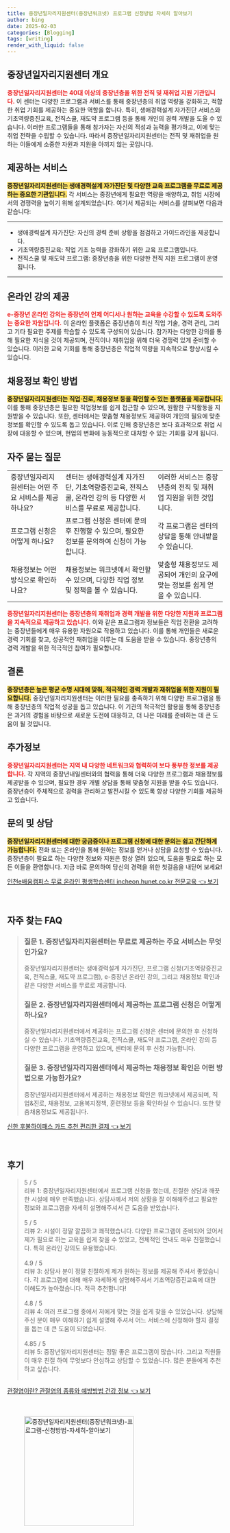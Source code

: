```yaml
---
title: 중장년일자리지원센터(중장년워크넷) 프로그램 신청방법 자세히 알아보기
author: bing
date: 2025-02-03
categories: [Blogging]
tags: [writing]
render_with_liquid: false
---
```



<h2 id='중장년일자리지원센터 개요'>중장년일자리지원센터 개요</h2>

<p><b><span style="color: #ee2323;">중장년일자리지원센터는 40대 이상의 중장년층을 위한 전직 및 재취업 지원 기관입니다.</span></b> 이 센터는 다양한 프로그램과 서비스를 통해 중장년층의 취업 역량을 강화하고, 적합한 취업 기회를 제공하는 중요한 역할을 합니다. 특히, 생애경력설계 자가진단 서비스와 기초역량증진교육, 전직스쿨, 재도약 프로그램 등을 통해 개인의 경력 개발을 도울 수 있습니다. 이러한 프로그램들을 통해 참가자는 자신의 적성과 능력을 평가하고, 이에 맞는 취업 전략을 수립할 수 있습니다. 따라서 중장년일자리지원센터는 전직 및 재취업을 원하는 이들에게 소중한 자원과 지원을 아끼지 않는 곳입니다.</p>

<h2 id='제공하는 서비스'>제공하는 서비스</h2>

<p><b><span style="background-color: #ffe066;">중장년일자리지원센터는 생애경력설계 자가진단 및 다양한 교육 프로그램을 무료로 제공하는 중요한 기관입니다.</span></b> 각 서비스는 중장년에게 필요한 역량을 배양하고, 취업 시장에서의 경쟁력을 높이기 위해 설계되었습니다. 여기서 제공되는 서비스를 살펴보면 다음과 같습니다:</p>

<hr />

<ul>
    <li>생애경력설계 자가진단: 자신의 경력 준비 상황을 점검하고 가이드라인을 제공합니다.</li>
    <li>기초역량증진교육: 직업 기초 능력을 강화하기 위한 교육 프로그램입니다.</li>
    <li>전직스쿨 및 재도약 프로그램: 중장년층을 위한 다양한 전직 지원 프로그램이 운영됩니다.</li>
</ul>

<hr />

<h2 id='온라인 강의 제공'>온라인 강의 제공</h2>

<p><b><span style="color: #ee2323;">e-중장년 온라인 강의는 중장년이 언제 어디서나 원하는 교육을 수강할 수 있도록 도와주는 중요한 자원입니다.</span></b> 이 온라인 플랫폼은 중장년층이 최신 직업 기술, 경력 관리, 그리고 기타 필요한 주제를 학습할 수 있도록 구성되어 있습니다. 참가자는 다양한 강의를 통해 필요한 지식을 것이 제공되며, 전직이나 재취업을 위해 더욱 경쟁력 있게 준비할 수 있습니다. 이러한 교육 기회를 통해 중장년층은 직업적 역량을 지속적으로 향상시킬 수 있습니다.</p>

<h2 id='채용정보 확인 방법'>채용정보 확인 방법</h2>

<p><b><span style="background-color: #ffe066;">중장년일자리지원센터는 직업·진로, 채용정보 등을 확인할 수 있는 플랫폼을 제공합니다.</span></b> 이를 통해 중장년층은 필요한 직업정보를 쉽게 접근할 수 있으며, 원활한 구직활동을 지원받을 수 있습니다. 또한, 센터에서는 맞춤형 채용정보도 제공하여 개인의 필요에 맞춘 정보를 확인할 수 있도록 돕고 있습니다. 이로 인해 중장년층은 보다 효과적으로 취업 시장에 대응할 수 있으며, 현업의 변화에 능동적으로 대처할 수 있는 기회를 갖게 됩니다.</p>

<h2 id='자주 묻는 질문'>자주 묻는 질문</h2>

<table>
    <tr>
        <td>중장년일자리지원센터는 어떤 주요 서비스를 제공하나요?</td>
        <td>센터는 생애경력설계 자가진단, 기초역량증진교육, 전직스쿨, 온라인 강의 등 다양한 서비스를 무료로 제공합니다.</td>
        <td>이러한 서비스는 중장년층의 전직 및 재취업 지원을 위한 것입니다.</td>
    </tr>
    <tr>
        <td>프로그램 신청은 어떻게 하나요?</td>
        <td>프로그램 신청은 센터에 문의 후 진행할 수 있으며, 필요한 정보를 문의하여 신청이 가능합니다.</td>
        <td>각 프로그램은 센터의 상담을 통해 안내받을 수 있습니다.</td>
    </tr>
    <tr>
        <td>채용정보는 어떤 방식으로 확인하나요?</td>
        <td>채용정보는 워크넷에서 확인할 수 있으며, 다양한 직업 정보 및 정책을 볼 수 있습니다.</td>
        <td>맞춤형 채용정보도 제공되어 개인의 요구에 맞는 정보를 쉽게 얻을 수 있습니다.</td>
    </tr>
</table>

<p><b><span style="color: #ee2323;">중장년일자리지원센터는 중장년층의 재취업과 경력 개발을 위한 다양한 지원과 프로그램을 지속적으로 제공하고 있습니다.</span></b> 이와 같은 프로그램과 정보들은 직업 전환을 고려하는 중장년들에게 매우 유용한 자원으로 작용하고 있습니다. 이를 통해 개인들은 새로운 경력 기회를 찾고, 성공적인 재취업을 이루는 데 도움을 받을 수 있습니다. 중장년층의 경력 개발을 위한 적극적인 참여가 필요합니다.</p>

<h2 id='결론'>결론</h2>

<p><b><span style="background-color: #ffe066;">중장년층은 높은 평균 수명 시대에 맞춰, 적극적인 경력 개발과 재취업을 위한 지원이 필요합니다.</span></b> 중장년일자리지원센터는 이러한 필요를 충족하기 위해 다양한 프로그램을 통해 중장년층의 직업적 성공을 돕고 있습니다. 이 기관의 적극적인 활용을 통해 중장년층은 과거의 경험을 바탕으로 새로운 도전에 대응하고, 더 나은 미래를 준비하는 데 큰 도움이 될 것입니다. </p>

<h2 id='추가정보'>추가정보</h2>

<p><b><span style="color: #ee2323;">중장년일자리지원센터는 지역 내 다양한 네트워크와 협력하여 보다 풍부한 정보를 제공합니다.</span></b> 각 지역의 중장년내일센터와의 협력을 통해 더욱 다양한 프로그램과 채용정보를 제공받을 수 있으며, 필요한 경우 개별 상담을 통해 맞춤형 지원을 받을 수도 있습니다. 중장년층이 주체적으로 경력을 관리하고 발전시킬 수 있도록 항상 다양한 기회를 제공하고 있습니다.</p>

<h2 id='문의 및 상담'>문의 및 상담</h2>

<p><b><span style="background-color: #ffe066;">중장년일자리지원센터에 대한 궁금증이나 프로그램 신청에 대한 문의는 쉽고 간단하게 가능합니다.</span></b> 전화 또는 온라인을 통해 원하는 정보를 얻거나 상담을 요청할 수 있습니다. 중장년층이 필요로 하는 다양한 정보와 지원은 항상 열려 있으며, 도움을 필요로 하는 모든 이들을 환영합니다. 지금 바로 문의하여 당신의 경력을 위한 첫걸음을 내딛어 보세요!</p>


<p><a class="click-button" title="인천e배움캠퍼스 무료 온라인 평생학습센터 incheon.hunet.co.kr 전문교육" href="https://afficreate.github.io/posts/%EC%9D%B8%EC%B2%9Ce%EB%B0%B0%EC%9B%80%EC%BA%A0%ED%8D%BC%EC%8A%A4-%EB%AC%B4%EB%A3%8C-%EC%98%A8%EB%9D%BC%EC%9D%B8-%ED%8F%89%EC%83%9D%ED%95%99%EC%8A%B5%EC%84%BC%ED%84%B0-incheon.hunet.co.kr-%EC%A0%84%EB%AC%B8%EA%B5%90%EC%9C%A1/" rel="dofollow">인천e배움캠퍼스 무료 온라인 평생학습센터 incheon.hunet.co.kr 전문교육 👈 보기</a></p><br>
<h2 id='자주_찾는_FAQ'>자주 찾는 FAQ</h2>
<div itemscope="" itemtype="https://schema.org/FAQPage">
<blockquote>
<div itemscope="" itemprop="mainEntity" itemtype="https://schema.org/Question">
<h3 itemprop="name">질문 1. 중장년일자리지원센터는 무료로 제공하는 주요 서비스는 무엇인가요?</h3>
<div itemscope="" itemprop="acceptedAnswer" itemtype="https://schema.org/Answer">
<span itemprop="text">
<p>중장년일자리지원센터는 생애경력설계 자가진단, 프로그램 신청(기초역량증진교육, 전직스쿨, 재도약 프로그램), e-중장년 온라인 강의, 그리고 채용정보 확인과 같은 다양한 서비스를 무료로 제공합니다.</p>
</span>
</div>
</div>
<div itemscope="" itemprop="mainEntity" itemtype="https://schema.org/Question">
<h3 itemprop="name">질문 2. 중장년일자리지원센터에서 제공하는 프로그램 신청은 어떻게 하나요?</h3>
<div itemscope="" itemprop="acceptedAnswer" itemtype="https://schema.org/Answer">
<span itemprop="text">
<p>중장년일자리지원센터에서 제공하는 프로그램 신청은 센터에 문의한 후 신청하실 수 있습니다. 기초역량증진교육, 전직스쿨, 재도약 프로그램, 온라인 강의 등 다양한 프로그램을 운영하고 있으며, 센터에 문의 후 신청 가능합니다.</p>
</span>
</div>
</div>
<div itemscope="" itemprop="mainEntity" itemtype="https://schema.org/Question">
<h3 itemprop="name">질문 3. 중장년일자리지원센터에서 제공하는 채용정보 확인은 어떤 방법으로 가능한가요?</h3>
<div itemscope="" itemprop="acceptedAnswer" itemtype="https://schema.org/Answer">
<span itemprop="text">
<p>중장년일자리지원센터에서 제공하는 채용정보 확인은 워크넷에서 제공되며, 직업&진로, 채용정보, 고용복지정책, 훈련정보 등을 확인하실 수 있습니다. 또한 맞춤채용정보도 제공됩니다.</p>
</span>
</div>
</div>
</blockquote>
</div>
<p><a class="click-button" title="신한 후불하이패스 카드 추천 편리한 결제" href="https://afficreate.github.io/posts/%EC%8B%A0%ED%95%9C-%ED%9B%84%EB%B6%88%ED%95%98%EC%9D%B4%ED%8C%A8%EC%8A%A4-%EC%B9%B4%EB%93%9C-%EC%B6%94%EC%B2%9C-%ED%8E%B8%EB%A6%AC%ED%95%9C-%EA%B2%B0%EC%A0%9C/" rel="dofollow">신한 후불하이패스 카드 추천 편리한 결제 👈 보기</a></p><br>
<h2 id='후기'>후기</h2>
<div itemscope itemtype="https://schema.org/Product">
  <blockquote>
  <div itemprop="review" itemscope itemtype="https://schema.org/Review">
      <div itemprop="reviewRating" itemscope itemtype="https://schema.org/Rating"> <span itemprop="ratingValue">5</span> / <span itemprop="bestRating">5</span> </div>
      <span itemprop="reviewBody">리뷰 1: 중장년일자리지원센터에서 프로그램 신청을 했는데, 친절한 상담과 깨끗한 시설에 매우 만족했습니다. 상담사께서 저의 상황을 잘 이해해주셨고 필요한 정보와 프로그램을 자세히 설명해주셔서 큰 도움을 받았습니다.</span>
  </div>
  <br>
  <div itemprop="review" itemscope itemtype="https://schema.org/Review">
      <div itemprop="reviewRating" itemscope itemtype="https://schema.org/Rating"> <span itemprop="ratingValue">5</span> / <span itemprop="bestRating">5</span> </div>
      <span itemprop="reviewBody">리뷰 2: 시설이 정말 깔끔하고 쾌적했습니다. 다양한 프로그램이 준비되어 있어서 제가 필요로 하는 교육을 쉽게 찾을 수 있었고, 전체적인 안내도 매우 친절했습니다. 특히 온라인 강의도 유용했습니다.</span>
  </div>
  <br>
  <div itemprop="review" itemscope itemtype="https://schema.org/Review">
      <div itemprop="reviewRating" itemscope itemtype="https://schema.org/Rating"> <span itemprop="ratingValue">4.9</span> / <span itemprop="bestRating">5</span> </div>
      <span itemprop="reviewBody">리뷰 3: 상담사 분이 정말 친절하게 제가 원하는 정보를 제공해 주셔서 좋았습니다. 각 프로그램에 대해 매우 자세하게 설명해주셔서 기초역량증진교육에 대한 이해도가 높아졌습니다. 적극 추천합니다!</span>
  </div>
  <br>
  <div itemprop="review" itemscope itemtype="https://schema.org/Review">
      <div itemprop="reviewRating" itemscope itemtype="https://schema.org/Rating"> <span itemprop="ratingValue">4.8</span> / <span itemprop="bestRating">5</span> </div>
      <span itemprop="reviewBody">리뷰 4: 여러 프로그램 중에서 저에게 맞는 것을 쉽게 찾을 수 있었습니다. 상담해 주신 분이 매우 이해하기 쉽게 설명해 주셔서 어느 서비스에 신청해야 할지 결정을 돕는 데 큰 도움이 되었습니다.</span>
  </div>
  <br>
  <div itemprop="review" itemscope itemtype="https://schema.org/Review">
      <div itemprop="reviewRating" itemscope itemtype="https://schema.org/Rating"> <span itemprop="ratingValue">4.85</span> / <span itemprop="bestRating">5</span> </div>
      <span itemprop="reviewBody">리뷰 5: 중장년일자리지원센터는 정말 좋은 프로그램이 많습니다. 그리고 직원들이 매우 친절 하여 무엇보다 안심하고 상담할 수 있었습니다. 많은 분들에게 추천하고 싶습니다.</span>
  </div>
  <br>
  </blockquote>
</div>
<p><a class="click-button" title="관절염이란? 관절염의 종류와 예방방법 건강 정보" href="https://afficreate.github.io/posts/%EA%B4%80%EC%A0%88%EC%97%BC%EC%9D%B4%EB%9E%80-%EA%B4%80%EC%A0%88%EC%97%BC%EC%9D%98-%EC%A2%85%EB%A5%98%EC%99%80-%EC%98%88%EB%B0%A9%EB%B0%A9%EB%B2%95-%EA%B1%B4%EA%B0%95-%EC%A0%95%EB%B3%B4/" rel="dofollow">관절염이란? 관절염의 종류와 예방방법 건강 정보 👈 보기</a></p><br>
<figure class="image"><img src="https://afficreate.github.io/assets/img/thumbnail/중장년일자리지원센터(중장년워크넷)-프로그램-신청방법-자세히-알아보기.webp" alt="중장년일자리지원센터(중장년워크넷)-프로그램-신청방법-자세히-알아보기" width="256" height="256"></figure>